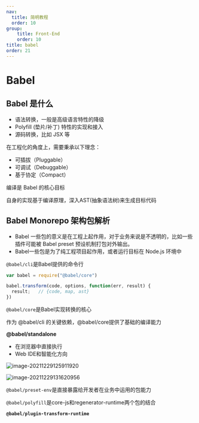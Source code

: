 ```yaml
---
nav:
  title: 简明教程
  order: 10
group:
	title: Front-End
	order: 10
title: babel
order: 21
---
```


# Babel

## Babel 是什么

- 语法转换，一般是高级语言特性的降级
- Polyfill (垫片/补丁) 特性的实现和接入
- 源码转换，比如 JSX 等

在工程化的角度上，需要秉承以下理念：

- 可插拔（Pluggable）
- 可调试（Debuggable）
- 基于协定（Compact）

编译是 Babel 的核心目标

自身的实现基于编译原理，深入AST(抽象语法树)来生成目标代码

## Babel Monorepo 架构包解析

- Babel 一些包的意义是在工程上起作用，对于业务来说是不透明的，比如一些插件可能被 Babel preset 预设机制打包对外输出。
- Babel一些包是为了纯工程项目起作用，或者运行目标在 Node.js 环境中

`@babel/cli`是Babel提供的命令行

```js
var babel = require("@babel/core")

babel.transform(code, options, function(err, result) {
  result;	// {code, map, ast}
})
```

`@babel/core`是Babel实现转换的核心

作为 @babel/cli 的关键依赖，@babel/core提供了基础的编译能力 

**@babel/standalone**

- 在浏览器中直接执行
- Web IDE和智能化方向 

![image-20211229125911920](http://wuxiao-tech-doc.oss-cn-hangzhou.aliyuncs.com/2021-12-29-045915.png)

 ![image-20211229131620956](http://wuxiao-tech-doc.oss-cn-hangzhou.aliyuncs.com/2021-12-29-051622.png)

`@babel/preset-env`是直接暴露给开发者在业务中运用的包能力  

`@babel/polyfill`是core-js和regenerator-runtime两个包的结合

**`@babel/plugin-transform-runtime`**

